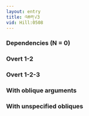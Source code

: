 ```yaml
---
layout: entry
title: འཆག་√3
vid: Hill:0508
---
```

### Dependencies (N = 0)


### Overt 1-2


### Overt 1-2-3


### With oblique arguments


### With unspecified obliques
